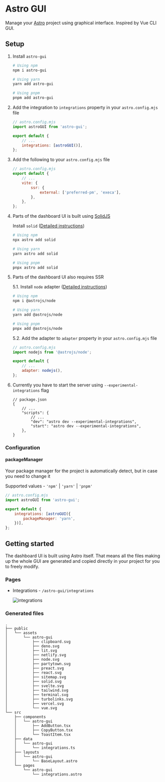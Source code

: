 # Astro GUI

Manage your [Astro](https://astro.build) project using graphical interface. Inspired by Vue CLI GUI.

## Setup

1. Install `astro-gui`

    ```sh
    # Using npm
    npm i astro-gui

    # Using yarn
    yarn add astro-gui

    # Using pnpm
    pnpm add astro-gui
    ```

2. Add the integration to `integrations` property in your `astro.config.mjs` file

    ```js
    // astro.config.mjs
    import astroGUI from 'astro-gui';

    export default {
        // ...
        integrations: [astroGUI()],
    };
    ```

3. Add the following to your `astro.config.mjs` file

    ```js
    // astro.config.mjs
    export default {
        // ...
        vite: {
            ssr: {
                external: ['preferred-pm', 'execa'],
            },
        },
    };
    ```

4. Parts of the dashboard UI is built using [SolidJS](https://www.solidjs.com/)

    Install `solid` ([Detailed instructions](https://github.com/withastro/astro/tree/main/packages/integrations/solid))

    ```sh
    # Using npm
    npx astro add solid

    # Using yarn
    yarn astro add solid

    # Using pnpm
    pnpx astro add solid
    ```

5. Parts of the dashboard UI also requires SSR

    5.1. Install `node` adapter ([Detailed instructions](https://github.com/withastro/astro/tree/main/packages/integrations/node))

    ```sh
    # Using npm
    npm i @astrojs/node

    # Using yarn
    yarn add @astrojs/node

    # Using pnpm
    pnpx add @astrojs/node
    ```
    
    5.2. Add the adapter to `adapter` property in your `astro.config.mjs` file

    ```js
    // astro.config.mjs
    import nodejs from '@astrojs/node';

    export default {
        // ...
        adapter: nodejs(),
    };
    ```

6. Currently you have to start the server using `--experimental-integrations` flag

    ```json5
    // package.json
    {
        // ...
        "scripts": {
            // ...
            "dev": "astro dev --experimental-integrations",
            "start": "astro dev --experimental-integrations",
        },
    }
    ```

### Configuration

#### packageManager

Your package manager for the project is automatically detect, but in case you need to change it

Supported values - `'npm'` | `'yarn'` | `'pnpm'`

```js
// astro.config.mjs
import astroGUI from 'astro-gui';

export default {
    integrations: [astroGUI({
        packageManager: 'yarn',
    })],
};
```

## Getting started

The dashboard UI is built using Astro itself. That means all the files making up the whole GUI are generated and copied directly in your project for you to freely modify.

### Pages

* Integrations - `/astro-gui/integrations`

    ![integrations](https://user-images.githubusercontent.com/85392357/168479443-b6d91bc5-46e4-4776-8db5-a14702f78045.png)


### Generated files

```
.
├── public
│   └── assets
│       └── astro-gui
│           ├── clipboard.svg
│           ├── deno.svg
│           ├── lit.svg
│           ├── netlify.svg
│           ├── node.svg
│           ├── partytown.svg
│           ├── preact.svg
│           ├── react.svg
│           ├── sitemap.svg
│           ├── solid.svg
│           ├── svelte.svg
│           ├── tailwind.svg
│           ├── terminal.svg
│           ├── turbolinks.svg
│           ├── vercel.svg
│           └── vue.svg
└── src
    ├── components
    │   └── astro-gui
    │       ├── AddButton.tsx
    │       ├── CopyButton.tsx
    │       └── ToastItem.tsx
    ├── data
    │   └── astro-gui
    │       └── integrations.ts
    ├── layouts
    │   └── astro-gui
    │       └── BaseLayout.astro
    └── pages
        └── astro-gui
            └── integrations.astro
```
